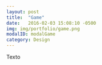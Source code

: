 ```yaml
---
layout: post
title:  "Game"
date:   2016-02-03 15:08:10 -0500
img: img/portfolio/game.png
modalID: modalGame
category: Design
---
```


Texto

